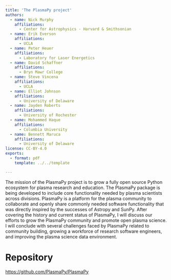 ```yaml
---
title: 'The PlasmaPy project'
authors:
  - name: Nick Murphy
    affiliations:
      - Center for Astrophysics - Harvard & Smithsonian
  - name: Erik Everson
    affiliations:
      - UCLA
  - name: Peter Heuer
    affiliations:
      - Laboratory for Laser Energetics
  - name: David Schaffner
    affiliations:
      - Bryn Mawr College
  - name: Steve Vincena
    affiliations:
      - UCLA
  - name: Elliot Johnson
    affiliations:
      - University of Delaware
  - name: Jayden Roberts
    affiliations:
      - University of Rochester
  - name: Mohammed Haque
    affiliations:
      - Columbia University
  - name: Bennett Maruca
    affiliations:
      - University of Delaware
license: CC-BY-4.0
exports:
  - format: pdf
    template: ../../template

---
```


The mission of the PlasmaPy project is to grow a fully open source Python ecosystem for plasma research and education. The PlasmaPy package is being developed to include core functionality needed by plasma scientists across divisions. PlasmaPy is a platform for the plasma community to collaborate and openly share commonly needed software functionality that was directly inspired by the successes of Astropy and SunPy. After covering the history and current status of PlasmaPy, I will discuss our efforts to grow the PlasmaPy community and promote open plasma science. I will conclude with several challenges faced by PlasmaPy related to community building, growing a workforce of research software engineers, and improving the plasma science data environment. 

# Repository
https://github.com/PlasmaPy/PlasmaPy

